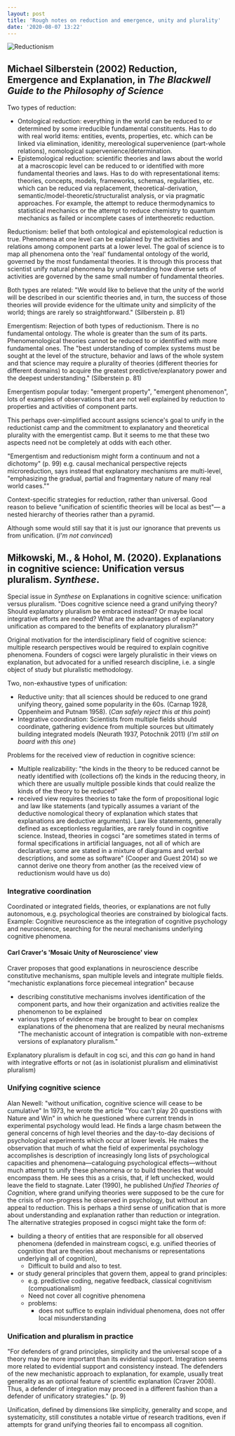 ```yaml
---
layout: post
title: 'Rough notes on reduction and emergence, unity and plurality'
date: '2020-08-07 13:22'
---
```

![Reductionism](https://upload.wikimedia.org/wikipedia/commons/8/8f/Digesting_Duck.jpg)

## Michael Silberstein (2002) Reduction, Emergence and Explanation, in _The Blackwell Guide to the Philosophy of Science_

Two types of reduction:

* Ontological reduction: everything in the world can be reduced to or determined by some irreducible fundamental constituents. Has to do with real world items: entities, events, properties, etc. which can be linked via elimination, idenitity, mereological supervenience (part-whole relations), nomological supervenience/determination.
* Epistemological reduction: scientific theories and laws about the world at a macroscopic level can be reduced to or identified with more fundamental theories and laws. Has to do with representational items: theories, concepts, models, frameworks, schemas, regularities, etc. which can be reduced via replacement, theoretical-derivation, semantic/model-theoretic/structuralist analysis, or via pragmatic approaches. For example, the attempt to reduce thermodynamics to statistical mechanics or the attempt to reduce chemistry to quantum mechanics as failed or incomplete cases of intertheoretic reduction.

Reductionism: belief that both ontological and epistemological reduction is true. Phenomena at one level can be explained by the activities and relations among component parts at a lower level. The goal of science is to map all phenomena onto the 'real' fundamental ontology of the world, governed by the most fundamental theories. It is through this process that scientist unify natural phenomena by understanding how diverse sets of activities are governed by the same small number of fundamental theories.

Both types are related: "We would like to believe that the unity of the world will be described in our scientific theories and, in turn, the success of those theories will provide evidence for the ultimate unity and simplicity of the world; things are rarely so straightforward." (Silberstein p. 81)

Emergentism: Rejection of both types of reductionism. There is no fundamental ontology. The whole is greater than the sum of its parts. Phenomenological theories cannot be reduced to or identified with more fundamental ones. The "best understanding of complex systems must be sought at the level of the structure, behavior and laws of the whole system and that science may require a plurality of theories (different theories for different domains) to acquire the greatest predictive/explanatory power and the deepest understanding." (Silberstein p. 81)

Emergentism popular today: "emergent property", "emergent phenomenon", lots of examples of observations that are not well explained by reduction to properties and activities of component parts.

This perhaps over-simplified account assigns science's goal to unify in the reductionist camp and the commitment to explanatory and theoretical plurality with the emergentist camp. But it seems to me that these two aspects need not be completely at odds with each other.

"Emergentism and reductionism might form a continuum and not a dichotomy" (p. 99) e.g. causal mechanical perspective rejects microreduction, says instead that explanatory mechanisms are multi-level, "emphasizing the gradual, partial and fragmentary nature of many real world cases.""

Context-specific strategies for reduction, rather than universal. Good reason to believe "unification of scientific theories will be local as best"— a nested hierarchy of theories rather than a pyramid.

Although some would still say that it is just our ignorance that prevents us from unification. (_I'm not convinced_)

## Miłkowski, M., & Hohol, M. (2020). Explanations in cognitive science: Unification versus pluralism. _Synthese_.

Special issue in _Synthese_ on Explanations in cognitive science: unification versus pluralism. "Does cognitive science need a grand unifying theory? Should explanatory pluralism be embraced instead? Or maybe local integrative efforts are needed? What are the advantages of explanatory unification as compared to the benefits of explanatory pluralism?"

Original motivation for the interdisciplinary field of cognitive science: multiple research perspectives would be required to explain cognitive phenomena. Founders of cogsci were largely pluralistic in their views on explanation, but advocated for a unified research discipline, i.e. a single object of study but pluralistic methodology.

Two, non-exhaustive types of unification:
* Reductive unity: that all sciences should be reduced to one grand unifying theory, gained some popularity in the 60s. (Carnap 1928, Oppenheim and Putnam 1958). (_Can safely reject this at this point_)
* Integrative coordination: Scientists from multiple fields should coordinate, gathering evidence from multiple sources but ultimately building integrated models (Neurath 1937, Potochnik 2011) (_I'm still on board with this one_)

Problems for the received view of reduction in cognitive science:
* Multiple realizability: "the kinds in the theory to be reduced cannot be neatly identified with (collections of) the kinds in the reducing theory, in which there are usually multiple possible kinds that could realize the kinds of the theory to be reduced"
* received view requires theories to take the form of propositional logic and law like statements (and typically assumes a variant of the deductive nomological theory of explanation which states that explanations are deductive arguments). Law like statements, generally defined as exceptionless regularities, are rarely found in cognitive science. Instead, theories in cogsci "are sometimes stated in terms of formal specifications in artificial languages, not all of which are declarative; some are stated in a mixture of diagrams and verbal descriptions, and some as software" (Cooper and Guest 2014) so we cannot derive one theory from another (as the received view of reductionism would have us do)

### Integrative coordination
Coordinated or integrated fields, theories, or explanations are not fully autonomous, e.g. psychological theories are constrained by biological facts.
Example: Cognitive neuroscience as the integration of cognitive psychology and neuroscience, searching for the neural mechanisms underlying cognitive phenomena.

#### Carl Craver's 'Mosaic Unity of Neuroscience' view
Craver proposes that good explanations in neuroscience describe constitutive mechanisms, span multiple levels and integrate multiple fields.
"mechanistic explanations force piecemeal integration" because
* describing constitutive mechanisms involves identification of the component parts, and how their organization and activities realize the phenomenon to be explained
* various types of evidence may be brought to bear on complex explanations of the phenomena that are realized by neural mechanisms
"The mechanistic account of integration is compatible with non-extreme versions of explanatory pluralism."

Explanatory pluralism is default in cog sci, and this _can_ go hand in hand with integrative efforts or not (as in isolationist pluralism and eliminativist pluralism)


### Unifying cognitive science

Alan Newell: "without unification, cognitive science will cease to be cumulative"
In 1973, he wrote the article "You can't play 20 questions with Nature and Win" in which he questioned where current trends in experimental psychology would lead. He finds a large chasm between the general concerns of high level theories and the day-to-day decisions of psychological experiments which occur at lower levels. He makes the observation that much of what the field of experimental psychology accomplishes is description of increasingly long lists of psychological capacities and phenomena—cataloguing psychological effects—without much attempt to unify these phenomena or to build theories that would encompass them. He sees this as a crisis, that, if left unchecked, would leave the field to stagnate. Later (1990), he published _Unified Theories of Cognition_, where grand unifying theories were supposed to be the cure for the crisis of non-progress he observed in psychology, but without an appeal to reduction. This is perhaps a third sense of unification that is more about understanding and explanation rather than reduction or integration. The alternative strategies proposed in cogsci might take the form of:
* building a theory of entities that are responsible for all observed phenomena (defended in mainstream cogsci, e.g. unified theories of cognition that are theories about mechanisms or representations underlying all of cognition),
  - Difficult to build and also to test.
* or study general principles that govern them, appeal to grand principles:
  - e.g. predictive coding, negative feedback, classical cognitivism (compuationalism)
  - Need not cover all cognitive phenomena
  - problems:
    - does not suffice to explain individual phenomena, does not offer local misunderstanding

### Unification and pluralism in practice
"For defenders of grand principles, simplicity and the universal scope of a theory may be more important than its evidential support. Integration seems more related to evidential support and consistency instead. The defenders of the new mechanistic approach to explanation, for example, usually treat generality as an optional feature of scientific explanation (Craver 2008). Thus, a defender of integration may proceed in a different fashion than a defender of unificatory strategies." (p. 9)

Unification, defined by dimensions like simplicity, generality and scope, and systematicity, still constitutes a notable virtue of research traditions, even if attempts for grand unifying theories fail to encompass all cognition.



<!-- ## Batterman and Ross


References

* Michael Silberstein (2002) Reduction, Emergence and Explanation, in _The Blackwell Guide to the Philosophy of Science_
* Stephan 1992
* McLaughlin 1992
* Kim 1999
* Newell, A. (1973). You can’t play 20 questions with nature and win. Visual Information Processing, 283–308.
* Gentner, D. (2019). Cognitive science is and should be pluralistic. Topics in Cognitive Science, 11(4), 884–891 -->
